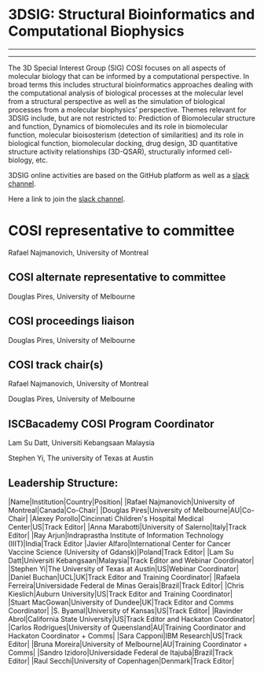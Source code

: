 # 3DSIG: Structural Bioinformatics and Computational Biophysics
 ------------------------------------------------------------
 ------------------------------------------------------------
 
The 3D Special Interest Group (SIG) COSI focuses on all aspects of molecular biology that can be informed by a computational perspective. In broad terms this includes structural bioinformatics approaches dealing with the computational analysis of biological processes at the molecular level from a structural perspective as well as the simulation of biological processes from a molecular biophysics’ perspective. Themes relevant for 3DSIG include, but are not restricted to: Prediction of Biomolecular structure and function, Dynamics of biomolecules and its role in biomolecular function, molecular bioisosterism (detection of similarities) and its role in biological function, biomolecular docking, drug design, 3D quantitative structure activity relationships (3D-QSAR), structurally informed cell-biology, etc. 

3DSIG online activities are based on the GitHub platform as well as a [slack channel](3dsig-cosi.slack.com). 

Here a link to join the [slack channel](https://join.slack.com/t/3dsig-cosi/shared_invite/zt-1q2z06kom-Ej9pSPoesBDhnIhz1lH5wA).
 

# COSI representative to committee

Rafael Najmanovich, University of Montreal
 
COSI alternate representative to committee
------------------------------------------
Douglas Pires, University of Melbourne
 
COSI proceedings liaison
------------------------
Douglas Pires, University of Melbourne

COSI track chair(s)
-------------------
Rafael Najmanovich, University of Montreal 

Douglas Pires, University of Melbourne 

ISCBacademy COSI Program Coordinator
------------------------------------
Lam Su Datt, Universiti Kebangsaan Malaysia

Stephen Yi, The university of Texas at Austin
 
Leadership Structure: 
---------------------

|Name|Institution|Country|Position|
|Rafael Najmanovich|University of Montreal|Canada|Co-Chair|
|Douglas Pires|University of Melbourne|AU|Co-Chair|
|Alexey Porollo|Cincinnati Children's Hospital Medical Center|US|Track Editor|
|Anna Marabotti|University of Salerno|Italy|Track Editor|
|Ray Arjun|Indraprastha Institute of Information Technology (IIIT)|India|Track Editor
|Javier Alfaro|International Center for Cancer Vaccine Science (University of Gdansk)|Poland|Track Editor|
|Lam Su Datt|Universiti Kebangsaan|Malaysia|Track Editor and Webinar Coordinator|
|Stephen Yi|The University of Texas at Austin|US|Webinar Coordinator|
|Daniel Buchan|UCL|UK|Track Editor and Training Coordinator|
|Rafaela Ferreira|Universidade Federal de Minas Gerais|Brazil|Track Editor|
|Chris Kieslich|Auburn University|US|Track Editor and Training Coordinator|
|Stuart MacGowan|University of Dundee|UK|Track Editor and Comms Coordinator|
|S. Byamal|University of Kansas|US|Track Editor|
|Ravinder Abrol|California State University|US|Track Editor and Hackaton Coordinator|
|Carlos Rodrigues|University of Queensland|AU|Training Coordinator and Hackaton Coordinator + Comms|
|Sara Capponi|IBM Research|US|Track Editor|
|Bruna Moreira|University of Melbourne|AU|Training Coordinator + Comms|
|Sandro Izidoro|Universidade Federal de Itajubá|Brazil|Track Editor|
|Raul Secchi|University of Copenhagen|Denmark|Track Editor|
